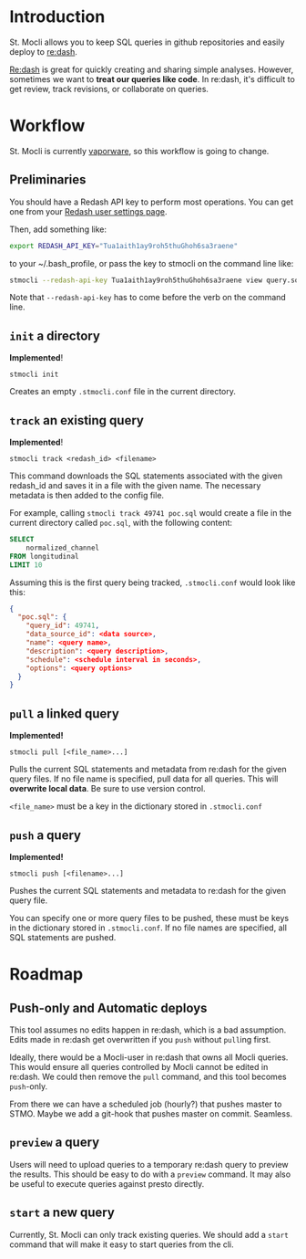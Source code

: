 # Introduction

St. Mocli allows you to keep SQL queries in github repositories
and easily deploy to
[re:dash](https://redash.io/).

[Re:dash](https://redash.io/)
is great for quickly creating and sharing simple analyses.
However, sometimes we want to **treat our queries like code**.
In re:dash, it's difficult to get review, track revisions, or collaborate on queries.

# Workflow

St. Mocli is currently [vaporware](https://en.wikipedia.org/wiki/Vaporware),
so this workflow is going to change.

## Preliminaries

You should have a Redash API key to perform most operations.
You can get one from your
[Redash user settings page](https://sql.telemetry.mozilla.org/users/me).

Then, add something like:

```bash
export REDASH_API_KEY="Tua1aith1ay9roh5thuGhoh6sa3raene"
```

to your ~/.bash_profile, or pass the key to stmocli on the command line like:

```bash
stmocli --redash-api-key Tua1aith1ay9roh5thuGhoh6sa3raene view query.sql
```

Note that `--redash-api-key` has to come before the verb on the command line.

## `init` a directory

**Implemented**!

`stmocli init`

Creates an empty `.stmocli.conf` file in the current directory.

## `track` an existing query

**Implemented**!

`stmocli track <redash_id> <filename>`

This command downloads the SQL statements associated with the given redash_id
and saves it in a file with the given name.
The necessary metadata is then added to the config file.

For example, calling
`stmocli track 49741 poc.sql`
would create a file in the current directory called `poc.sql`,
with the following content:

```sql
SELECT
    normalized_channel
FROM longitudinal
LIMIT 10
```

Assuming this is the first query being tracked, `.stmocli.conf` would look like this:

```json
{
  "poc.sql": {
    "query_id": 49741,
    "data_source_id": <data source>,
    "name": <query name>,
    "description": <query description>,
    "schedule": <schedule interval in seconds>,
    "options": <query options>
  }
}
```

## `pull` a linked query

**Implemented!**

`stmocli pull [<file_name>...]`

Pulls the current SQL statements and metadata from re:dash for the given query files.
If no file name is specified, pull data for all queries.
This will **overwrite local data**.
Be sure to use version control.

`<file_name>` must be a key in the dictionary stored in `.stmocli.conf`

## `push` a query

**Implemented!**

`stmocli push [<filename>...]`

Pushes the current SQL statements and metadata to re:dash for the given query file.

You can specify one or more query files to be pushed, these must be keys in the
dictionary stored in `.stmocli.conf`. If no file names are specified, all SQL
statements are pushed.

# Roadmap

## Push-only and Automatic deploys

This tool assumes no edits happen in re:dash, which is a bad assumption.
Edits made in re:dash get overwritten if you `push` without `pull`ing first.

Ideally, there would be a Mocli-user in re:dash that owns all Mocli queries.
This would ensure all queries controlled by Mocli cannot be edited in re:dash.
We could then remove the `pull` command, and this tool becomes `push`-only.

From there we can have a scheduled job (hourly?) that pushes master to STMO.
Maybe we add a git-hook that pushes master on commit. Seamless.

## `preview` a query

Users will need to upload queries to a temporary re:dash query to preview the results.
This should be easy to do with a `preview` command.
It may also be useful to execute queries against presto directly.

## `start` a new query

Currently, St. Mocli can only track existing queries.
We should add a `start` command that will make it easy to start queries from the cli.
